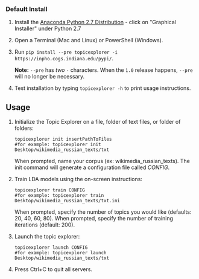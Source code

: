 ### Default Install
1.  Install the [Anaconda Python 2.7 Distribution](http://continuum.io/downloads) - click on "Graphical Installer" under Python 2.7 
2.  Open a Terminal (Mac and Linux) or PowerShell (Windows).
3.  Run `pip install --pre topicexplorer -i https://inpho.cogs.indiana.edu/pypi/`.
    
    **Note:** `--pre` has *two* `-` characters. When the `1.0` release happens, `--pre` will no longer be necessary.
4.  Test installation by typing `topicexplorer -h` to print usage instructions.


## Usage

1.  Initialize the Topic Explorer on a file, folder of text files, or folder of folders:

    ```
    topicexplorer init insertPathToFiles 
    #for example: topicexplorer init Desktop/wikimedia_russian_texts/txt
    ```
    When prompted, name your corpus (ex: wikimedia_russian_texts).
    The init command will generate a configuration file called *CONFIG*.

2.  Train LDA models using the on-screen instructions:

    ```
    topicexplorer train CONFIG
    #for example: topicexplorer train Desktop/wikimedia_russian_texts/txt.ini
    ```
    When prompted, specify the number of topics you would like (defaults: 20, 40, 60, 80).
    When prompted, specify the number of training iterations (default: 200).
    
3.  Launch the topic explorer:

    ```
    topicexplorer launch CONFIG
    #for example: topicexplorer launch Desktop/wikimedia_russian_texts/txt
    ```

4.  Press Ctrl+C to quit all servers.
